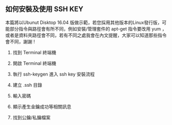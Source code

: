 ﻿## 如何安裝及使用 SSH KEY

本篇將以Ubunut Disktop 16.04 版做示範，若您採用其他版本的Linux發行版，可能部分指令與路徑會有所不同，例如安裝/管理套件的 apt-get 指令要改用 yum ，或者是資料夾路徑會不同，若有不同之處我會在內文提醒，大家可以知道那些指令會不同，謝謝 !

1. 找到 Terminal 終端機

2. 開啟 Terminal 終端機

3. 執行 ssh-keygen 進入 ssh key 安裝流程

4. 建立 .ssh 目錄

5. 輸入密碼

6. 顯示產生金鑰成功等相關訊息

7. 找到公鑰/私鑰檔案